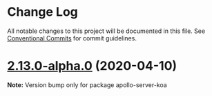 # Change Log

All notable changes to this project will be documented in this file.
See [Conventional Commits](https://conventionalcommits.org) for commit guidelines.

# [2.13.0-alpha.0](https://github.com/apollographql/apollo-server/tree/master/packages/apollo-server-koa/compare/apollo-server-koa@2.12.0...apollo-server-koa@2.13.0-alpha.0) (2020-04-10)

**Note:** Version bump only for package apollo-server-koa
